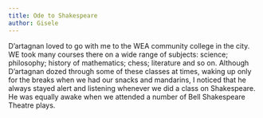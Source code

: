 ```yaml
---
title: Ode to Shakespeare
author: Gisele
---
```


D’artagnan loved to go with me to the WEA community college in the city. WE took many courses there on a wide range of subjects: science; philosophy; history of mathematics; chess; literature and so on. Although D’artagnan dozed through some of these classes at times, waking up only for the breaks when we had our snacks and mandarins, I noticed that he always stayed alert and listening whenever we did a class on Shakespeare. He was equally awake when we attended a number of Bell Shakespeare Theatre plays.
